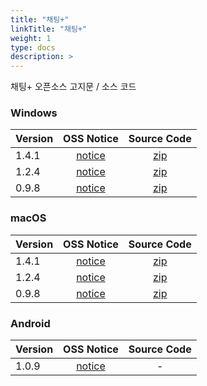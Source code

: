 ```yaml
---
title: "채팅+"
linkTitle: "채팅+"
weight: 1
type: docs
description: >
---
```


채팅+ 오픈소스 고지문 / 소스 코드

### Windows

| Version | OSS Notice | Source Code |
|---|:---:|:---:|
| 1.4.1 | [notice](https://opensource.sktelecom.com/compliance_artifacts/chattingplus/windows/1.4.1/ChattingPlus_Windows_1.4.1_OSS_Notice.html)  | [zip](https://opensource.sktelecom.com/compliance_artifacts/chattingplus/windows/1.4.1/chattingplus_windows_1.4.1_opensource.zip) |
| 1.2.4 | [notice](https://opensource.sktelecom.com/compliance_artifacts/chattingplus/windows/1.2.4/ChattingPlus_Windows_1.2.4_OSS_Notice.html)  | [zip](https://opensource.sktelecom.com/compliance_artifacts/chattingplus/windows/1.2.4/chattingplus_windows_opensource.zip) |
| 0.9.8 | [notice](https://opensource.sktelecom.com/compliance_artifacts/chattingplus/windows/0.9.8/Chattingplus_windows_0.9.8_OSS_Notice.html)  | [zip](https://opensource.sktelecom.com/compliance_artifacts/chattingplus/windows/0.9.8/chattingplus_opensouurce.zip) |

### macOS

| Version | OSS Notice | Source Code |
|---|:---:|:---:|
| 1.4.1 | [notice](https://opensource.sktelecom.com/compliance_artifacts/chattingplus/macos/1.4.1/ChattingPlus_macOS_1.4.1_OSS_Notice.html)  | [zip](https://opensource.sktelecom.com/compliance_artifacts/chattingplus/macos/1.4.1/chattingplus_macos_1.4.1_opensource.zip) |
| 1.2.4 | [notice](https://opensource.sktelecom.com/compliance_artifacts/chattingplus/macos/1.2.4/ChattingPlus_Mac_1.2.4_OSS_Notice.html)  | [zip](https://opensource.sktelecom.com/compliance_artifacts/chattingplus/macos/1.2.4/chattingplus_macos_opensource.zip) |
| 0.9.8 | [notice](https://opensource.sktelecom.com/compliance_artifacts/chattingplus/macos/0.9.8/Chattingplus_MAC_0.9.8_OSS_Notice.html)  | [zip](https://opensource.sktelecom.com/compliance_artifacts/chattingplus/macos/0.9.8/chattingplus_opensouurce.zip) |

### Android

| Version | OSS Notice | Source Code |
|---|:---:|:---:|
| 1.0.9 | [notice](https://opensource.sktelecom.com/compliance_artifacts/chattingplus/android/1.0.9/ChattingPlus_PC_Plugin_1.0.9_OSS_Notice.html)  | - |